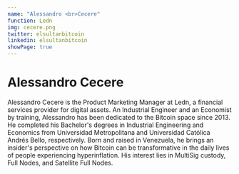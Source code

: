 ```yaml
---
name: "Alessandro <br>Cecere"
function: Ledn
img: cecere.png
twitter: elsultanbitcoin
linkedin: elsultanbitcoin
showPage: true
---
```


# Alessandro Cecere
 
Alessandro Cecere is the Product Marketing Manager at Ledn, a financial services provider for digital assets. An Industrial Engineer and an Economist by training, Alessandro has been dedicated to the Bitcoin space since 2013. He completed his Bachelor's degrees in Industrial Engineering and Economics from Universidad Metropolitana and Universidad Católica Andrés Bello, respectively. Born and raised in Venezuela, he brings an insider's perspective on how Bitcoin can be transformative in the daily lives of people experiencing hyperinflation. His interest lies in MultiSig custody, Full Nodes, and Satellite Full Nodes.
<br><br>







